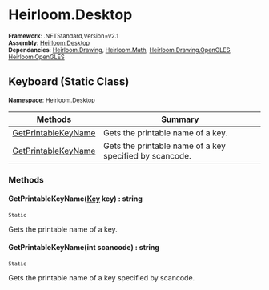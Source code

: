 # Heirloom.Desktop

<small>**Framework**: .NETStandard,Version=v2.1</small>  
<small>**Assembly**: [Heirloom.Desktop](../Heirloom.Desktop/Heirloom.Desktop.md)</small>  
<small>**Dependancies**: [Heirloom.Drawing](../Heirloom.Drawing/Heirloom.Drawing.md), [Heirloom.Math](../Heirloom.Math/Heirloom.Math.md), [Heirloom.Drawing.OpenGLES](../Heirloom.Drawing.OpenGLES/Heirloom.Drawing.OpenGLES.md), [Heirloom.OpenGLES](../Heirloom.OpenGLES/Heirloom.OpenGLES.md)</small>  

## Keyboard (Static Class)
<small>**Namespace**: Heirloom.Desktop</sub></small>  

| Methods                             | Summary                                                 |
|-------------------------------------|---------------------------------------------------------|
| [GetPrintableKeyName](#GET7D43A45)  | Gets the printable name of a key.                       |
| [GetPrintableKeyName](#GET84CEE258) | Gets the printable name of a key specified by scancode. |

### Methods

#### <a name="GET7D43A45"></a>GetPrintableKeyName([Key](Heirloom.Desktop.Key.md) key) : string
<small>`Static`</small>

Gets the printable name of a key.


#### <a name="GET84CEE258"></a>GetPrintableKeyName(int scancode) : string
<small>`Static`</small>

Gets the printable name of a key specified by scancode.


